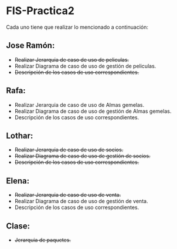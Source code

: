 FIS-Practica2
=============

Cada uno tiene que realizar lo mencionado a continuación:

Jose Ramón:
-----------
* ~~Realizar Jerarquia de caso de uso de peliculas.~~
* Realizar Diagrama de caso de uso de gestión de peliculas.
* ~~Descripción de los casos de uso correspondientes.~~

Rafa:
-----------
* Realizar Jerarquia de caso de uso de Almas gemelas.
* Realizar Diagrama de caso de uso de gestión de Almas gemelas.
* Descripción de los casos de uso correspondientes.

Lothar:
-----------
* ~~Realizar Jerarquia de caso de uso de socios.~~
* ~~Realizar Diagrama de caso de uso de gestión de socios.~~
* ~~Descripción de los casos de uso correspondientes.~~

Elena:
-----------
* ~~Realizar Jerarquia de caso de uso de venta.~~
* Realizar Diagrama de caso de uso de gestión de venta.
* Descripción de los casos de uso correspondientes.

Clase:
------
* ~~Jerarquia de paquetes.~~
